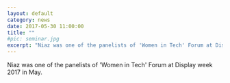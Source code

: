 ```yaml
---
layout: default
category: news
date: 2017-05-30 11:00:00
title: ""
#pic: seminar.jpg
excerpt: "Niaz was one of the panelists of 'Women in Tech' Forum at Display week 2017 in May."
---
```

Niaz was one of the panelists of 'Women in Tech' Forum at Display week 2017 in May.

